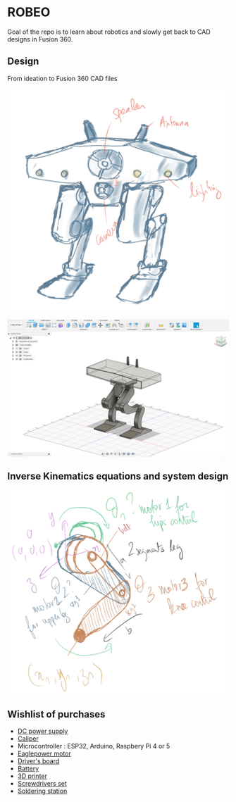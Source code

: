 # ROBEO

Goal of the repo is to learn about robotics and slowly get back to CAD designs in Fusion 360.


## Design

From ideation to Fusion 360 CAD files

![alt text](<Capture d’écran . 2025-07-14 à 11.51.28.jpeg>)

![alt text](image.png)

## Inverse Kinematics equations and system design

![alt text](<Capture d’écran . 2025-07-14 à 14.25.39.jpeg>)

## Wishlist of purchases

-  [DC power supply](https://www.amazon.fr/Alimentation-commutation-alimentation-dencodeur-interrupteur/dp/B0CZ92WTQ3/ref=sr_1_2_sspa?crid=1KP2DKI4DRWE8&dib=eyJ2IjoiMSJ9.h7KpUxLzbp2u0DC-eb6mF-8AT9Sr7KdlnpBayZi66mrrjYG1EMsjKHjvlKPLnuL2o8STWiFq4Y5GeuDoF4cIKd8HixhrZXJ5FbpLsw6AaEAMmkriLhwvkMN07xKhLCktkW7s6eXRwdQghgShx7yKMu0M8rt7lEa0jn7Hhusl7XIWlFSoT26FyFS2kZp5L5nCDhSSkLcDDobRjyD0hMHjPNPbKjRxRrwOEBWpwaoS3YvNExenq9d6IS-xdF3_YpcoLSiDmPRaF3-1RBCD2FgCzSX56iGQS3_4rD41mlMS7tA.2tLYog-vOUv0c14NZfgRM32ovD8WfcIhPFKfgrPusSQ&dib_tag=se&keywords=power%2Bsupply%2Bcontrol%2B12v&qid=1752486169&sprefix=power%2Bsu%2Caps%2C92&sr=8-2-spons&sp_csd=d2lkZ2V0TmFtZT1zcF9hdGY&th=1)
- [Caliper](https://www.amazon.fr/Qfun-Inoxydable-conversion-Eclaboussures-lindustrie/dp/B082XBZJS5/ref=sr_1_1_sspa?__mk_fr_FR=%C3%85M%C3%85%C5%BD%C3%95%C3%91&crid=C808H39DMDCR&dib=eyJ2IjoiMSJ9.vWr0DlJnOb6m-d1sDFBMUDs6Zbe6tsJhYlCiCHuh_bxR0M9VW9TeHdjCjwvEyM1flCSLhDoz8kaQu9T6iNgBv_dsyv4K6L2dPGMgNBJQvO1Bg8JnAoJlice6QtJUdkOqLALVD6qgDGErTbSAF_i5ogXbJuT0kvijeE8LaGUNOD6tViokTYSt7g2CHFvsZFjinYgznlRh6n4KQKuCfoV7sOCLV3fKa5K5LPhdBGgxqpd_mB_cYDgrXl5pyVKBFI519PvieMEV0qisBIkdNAn8JHK9VO7zzUMNJGTAVBxND6I.a99maBtgXwe4oBFeUJ9zpYVJJv4V-ikwkAgH2yqoi4c&dib_tag=se&keywords=caliper&qid=1752486883&sprefix=caliper%2Caps%2C85&sr=8-1-spons&sp_csd=d2lkZ2V0TmFtZT1zcF9hdGY&psc=1)
- Microcontroller : ESP32, Arduino, Raspbery Pi 4 or 5
- [Eaglepower motor](https://fr.aliexpress.com/item/1005007790507636.html?src=google&pdp_npi=4%40dis!EUR!57.39!57.39!!!!!%40!12000042212426336!ppc!!!&src=google&albch=shopping&acnt=248-630-5778&isdl=y&slnk=&plac=&mtctp=&albbt=Google_7_shopping&aff_platform=google&aff_short_key=UneMJZVf&gclsrc=aw.ds&&albagn=888888&&ds_e_adid=&ds_e_matchtype=&ds_e_device=c&ds_e_network=x&ds_e_product_group_id=&ds_e_product_id=fr1005007790507636&ds_e_product_merchant_id=486198869&ds_e_product_country=FR&ds_e_product_language=fr&ds_e_product_channel=online&ds_e_product_store_id=&ds_url_v=2&albcp=20180143335&albag=&isSmbAutoCall=false&needSmbHouyi=false&gad_source=1&gad_campaignid=20180156550&gclid=CjwKCAjw1dLDBhBoEiwAQNRiQVzW5aGp3e4I0hIHtT97GYVKJoebNBdKK6efyAQEIQjKn5t8onR68BoCnLoQAvD_BwE)
- [Driver's board]()
- [Battery]()
- [3D printer](https://eu.store.bambulab.com/fr/products/p1s?srsltid=AfmBOor8mUgwGmhB6G_dnUh1ubC66Rgea4OTfnJ4GpnpTR_xDaT0Vjnw)
- [Screwdrivers set](https://www.ifixit.com/en-eu/products/manta-driver-kit-112-bit-driver-kit?gad_source=1&gad_campaignid=22040920003&gclid=CjwKCAjw1dLDBhBoEiwAQNRiQYlRd4Uiod_hbH2iITm-KDiF-YX4-q5clM2oCIw-W6dhMGornnbetxoC0QYQAvD_BwE)
- [Soldering station](https://www.amazon.fr/Preciva-927IV-Auxiliaires-Ajustable-Thermostat/dp/B0D62WQ93C/ref=asc_df_B0D62WQ93C?mcid=4b2889146bba3619b2af67e799666703&tag=googshopfr-21&linkCode=df0&hvadid=701618516094&hvpos=&hvnetw=g&hvrand=15070868564892272922&hvpone=&hvptwo=&hvqmt=&hvdev=c&hvdvcmdl=&hvlocint=&hvlocphy=9055006&hvtargid=pla-2344098760946&hvocijid=15070868564892272922-B0D62WQ93C-&hvexpln=0&th=1)